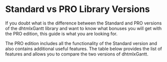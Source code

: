 Standard vs PRO Library Versions
======================================

If you doubt what is the difference between the Standard and PRO versions of the dhtmlxGantt library and want to know what bonuses you will get with the PRO edition, this guide is what you
are looking for.

The PRO edition includes all the functionality of the Standard version and also contains additional useful features. The table below provides the list of features and allows you to compare the two versions of dhtmlxGantt.

<br>

<div id="showData"></div>    
  
<script type="text/javascript">
    var features = [
        {"name":"Flexible gantt layout","url":"desktop__layout_config.html","standard":true,"pro":true},
        {"name":"WBS codes calculation","url":"desktop__specifying_columns.html#showingthewbscodeofatask","standard":true,"pro":true},
        {"name":"Working days and hours for individual tasks", "url":"desktop__working_time.html#multipleworktimecalendars","standard":true,"pro":true},
        {"name":"Material design","url":"desktop__skins.html#materialskin","standard":true,"pro":true},
        {"name":"Creating multiple Gantt charts on one page (<strong>Enterprise license only</strong>)\n", "url":"desktop__multiple_gantts.html", "standard":false,"pro":true},
    	{"name":"Editable or readonly Gantt chart\n", "url":"desktop__readonly_mode.html","standard":true,"pro":true},
    	{"name":"Auto scheduling\n","url":"desktop__auto_scheduling.html","standard":false,"pro":true},
    	{"name":"Keyboard navigation\n","url":"desktop__keyboard_navigation.html","standard":true,"pro":true},
    	{"name":"Dynamic loading\n","url":"desktop__dynamic_loading.html","standard":false,"pro":true},
    	{"name":"Projects and Milestones task types\n", "url":"desktop__task_types.html","standard":false,"pro":true},
    	{"name":"jQuery integration\n","url":"desktop__jquery_integration.html","standard":true,"pro":true},
    	{"name":"Fullscreen mode\n", "url":"desktop__fullscreen_mode.html", "standard":true,"pro":true},
    	{"name":"Loading from XML, JSON\n","url":"desktop__loading.html", "standard":true,"pro":true},
    	{"name":"Tasks grouping\n", "url":"desktop__grouping.html", "standard":false,"pro":true},
    	{"name":"Support for baselines, deadlines and other custom elements\n","url":"desktop__baselines.html","standard":false,"pro":true},
    	{"name":"Tooltips\n","url":"desktop__tooltips.html", "standard":true,"pro":true},
    	{"name":"Critical path calculation\n","url":"desktop__critical_path.html","standard":false,"pro":true},
    	{"name":"Backward planning\n","url":"desktop__loading.html#loadingtaskdates","standard":true,"pro":true},
    	{"name":"Customizable task edit form (lightbox)\n","url":"desktop__edit_form.html","standard":true,"pro":true},
    	{"name":"Rich drag-and-drop behavior to manage tasks\n","url":"desktop__dnd.html","standard":true,"pro":true},
    	{"name":"Marking specific times in the timeline area\n", "url":"desktop__highlighting_time_slots.html", "standard":true,"pro":true},
    	{"name":"Progress percent coloring for tasks\n","url":"desktop__colouring_tasks.html#specifyingstyleinthepropertiesofthetaskobject","standard":true,"pro":true},
    	{"name":"Support for unscheduled tasks\n","url":"desktop__unscheduled_tasks.html","standard":true,"pro":true},
    	{"name":"Managing editability/readonly modes of individual tasks\n","url":"desktop__readonly_mode.html#readonlymodeforspecifictaskslinks","standard":true,"pro":true},
    	{"name":"Export/import from MS Project\n","url":"desktop__export_msproject.html","standard":true,"pro":true},
    	{"name":"Smart rendering\n","url":"desktop__performance.html#smartrendering","standard":true,"pro":true},
    	{"name":"Undo/redo functionality\n","url":"desktop__undo_redo.html","standard":true,"pro":true},
    	{"name":"Accessibility\n","url":"desktop__accessibility.html", "standard":true,"pro":true},
    	{"name":"Configurable columns in the grid\n","url":"desktop__specifying_columns.html","standard":true,"pro":true},
    	{"name":"Multi-task selection\n","url":"desktop__multiselection.html","standard":true,"pro":true},
    	{"name":"Per-column grid sorting\n","url":"desktop__sorting.html#percolumngridsorting","standard":true,"pro":true},
    	{"name":"Hiding/showing columns of the grid\n","url":"desktop__specifying_columns.html#hidingshowingcolumns","standard":false,"pro":true},
    	{"name":"Resizing grid columns and the grid itself from the UI\n", "url":"desktop__specifying_columns.html#resizingcolumns", "standard":false,"pro":true},
    	{"name":"Sorting columns\n", "url":"desktop__sorting.html", "standard":true,"pro":true},
    	{"name":"Filtering tasks\n", "url":"desktop__filtering.html", "standard":true,"pro":true},
    	{"name":"32 locales\n","url":"desktop__localization.html","standard":true,"pro":true},
    	{"name":"Non-linear time scale (hide days/hours)\n", "url":"desktop__custom_scale.html","standard":false,"pro":true},
    	{"name":"7 different skins\n","url":"desktop__skins.html","standard":true,"pro":true},
    	{"name":"Content Security Policy compliance\n", "url":"desktop__content_security_policy.html", "standard":true,"pro":true},
    	{"name":"Export to Excel and iCal\n","url":"desktop__excel.html","standard":true,"pro":true},
    	{"name":"Export to PDF and PNG\n","url":"desktop__export.html","standard":true,"pro":true},
    	{"name":"Support for custom types of tasks\n","url":"desktop__task_types.html#creatingacustomtype", "standard":false,"pro":true},
    	{"name":"4 types of tasks linking: finish-to-start, start-to-start, finish-to-finish, start-to-finish\n","url":"desktop__loading.html#link_properties","standard":true,"pro":true},
    	{"name":"Customizable time scale\n","url":"desktop__dynamic_scale.html","standard":true,"pro":true},
    	{"name":"Optional tree view\n","url":"desktop__tree_column.html","standard":true,"pro":true},
    	{"name":"Full control with JavaScript API\n","standard":true,"pro":true},
    	{"name":"Support for touch devices: iOS, Android\n","standard":true,"pro":true},
    	{"name":"Cross-browser: IE, FF, Chrome, Safari, Opera\n","standard":true,"pro":true},
        {"name":"Resource management\n", "url":"desktop__resource_management.html", "standard":false,"pro":true},
        {"name":"RTL (Right-to-left) mode", "url":"desktop__rtl_mode.html", "standard":true,"pro":true},
        {"name":"Inline editing in Grid", "url":"desktop__inline_editing.html", "standard":true,"pro":true},
        {"name":"Splitting tasks into subtasks", "url":"desktop__splitted_tasks.html", "standard":true,"pro":true}
	]
  
    var col = ["Feature","Standard","PRO"];
   
    var table = document.createElement("table");

    var tr = table.insertRow(-1);                   

    for (var i = 0; i < col.length; i++) {
        var th = document.createElement("th");      
        th.innerHTML = col[i];
        tr.appendChild(th);
    }

   	features.sort(function(a, b){ return a.name > b.name ? 1 : -1});

    for (var i = 0; i < features.length; i++) {

        tr = table.insertRow(-1);

        var tabCell = tr.insertCell(-1);
		var html = features[i].url ? ("<a href='" + features[i].url+ "'>" + features[i].name + "</a>") : features[i].name
		tabCell.innerHTML =html;

        var yes = "<span style='color: #04bd04;font-size: 15px;'>&#10004;</span>";
		var no = "<span style='color: #f58484;font-size: 15px;'>&#10006;</span>"

		var tabCell = tr.insertCell(-1);
		tabCell.style.textAlign = "center";
		tabCell.innerHTML = features[i].standard ? yes : no;

		var tabCell = tr.insertCell(-1);
		tabCell.style.textAlign = "center";
		tabCell.innerHTML = features[i].pro ? yes : no;

    }

    var divContainer = document.getElementById("showData");
    divContainer.innerHTML = "";
    divContainer.appendChild(table);

</script>
